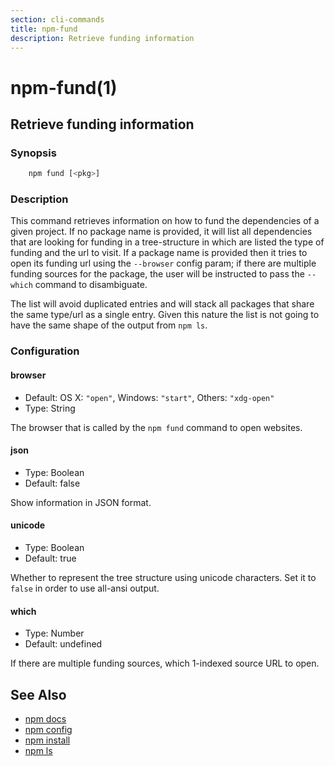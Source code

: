 ```yaml
---
section: cli-commands 
title: npm-fund
description: Retrieve funding information
---
```


# npm-fund(1)

## Retrieve funding information

### Synopsis

```bash
    npm fund [<pkg>]
```

### Description

This command retrieves information on how to fund the dependencies of
a given project. If no package name is provided, it will list all
dependencies that are looking for funding in a tree-structure in which
are listed the type of funding and the url to visit. If a package name
is provided then it tries to open its funding url using the `--browser`
config param; if there are multiple funding sources for the package, the
user will be instructed to pass the `--which` command to disambiguate.

The list will avoid duplicated entries and will stack all packages
that share the same type/url as a single entry. Given this nature the
list is not going to have the same shape of the output from `npm ls`.

### Configuration

#### browser

* Default: OS X: `"open"`, Windows: `"start"`, Others: `"xdg-open"`
* Type: String

The browser that is called by the `npm fund` command to open websites.

#### json

* Type: Boolean
* Default: false

Show information in JSON format.

#### unicode

* Type: Boolean
* Default: true

Whether to represent the tree structure using unicode characters.
Set it to `false` in order to use all-ansi output.

#### which

* Type: Number
* Default: undefined

If there are multiple funding sources, which 1-indexed source URL to open.

## See Also

* [npm docs](/cli-commands/npm-docs)
* [npm config](/cli-commands/npm-config)
* [npm install](/cli-commands/npm-install)
* [npm ls](/cli-commands/npm-ls)

